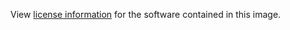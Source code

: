 View [license information](https://almalinux.org/p/legal-notice/) for the software contained in this image.
